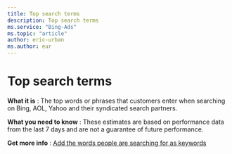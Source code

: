 ```yaml
---
title: Top search terms
description: Top search terms
ms.service: "Bing-Ads"
ms.topic: "article"
author: eric-urban
ms.author: eur
---
```


# Top search terms

**What it is** : The top words or phrases that customers enter when searching on Bing, AOL, Yahoo and their syndicated search partners.

**What you need to know** : These estimates are based on performance data from the last 7 days and are not a guarantee of future performance.

**Get more info** : [Add the words people are searching for as keywords](../hlp_BA_PROC_SearchTerm.md)


